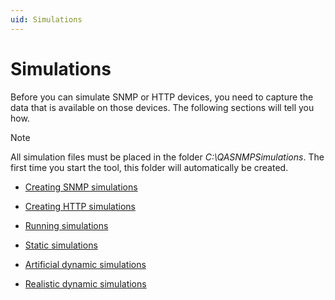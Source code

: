 ```yaml
---
uid: Simulations
---
```


# Simulations

Before you can simulate SNMP or HTTP devices, you need to capture the data that is available on those devices. The following sections will tell you how.

> [!NOTE]
> All simulation files must be placed in the folder *C:\\QASNMPSimulations*. The first time you start the tool, this folder will automatically be created.

- [Creating SNMP simulations](xref:Creating_SNMP_simulations)

- [Creating HTTP simulations](xref:Creating_HTTP_simulations)

- [Running simulations](xref:Running_simulations)

- [Static simulations](xref:Static_simulations)

- [Artificial dynamic simulations](xref:Artificial_dynamic_simulations)

- [Realistic dynamic simulations](xref:Realistic_dynamic_simulations)
